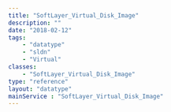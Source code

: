 ```yaml
---
title: "SoftLayer_Virtual_Disk_Image"
description: ""
date: "2018-02-12"
tags:
    - "datatype"
    - "sldn"
    - "Virtual"
classes:
    - "SoftLayer_Virtual_Disk_Image"
type: "reference"
layout: "datatype"
mainService : "SoftLayer_Virtual_Disk_Image"
---
```

